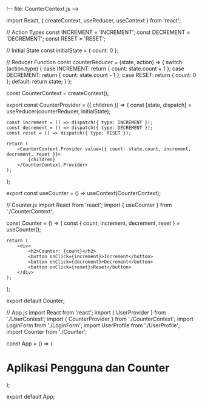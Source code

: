 !-- file: CounterContext.js -->

import React, { createContext, useReducer, useContext } from 'react';

// Action Types
const INCREMENT = 'INCREMENT';
const DECREMENT = 'DECREMENT';
const RESET = 'RESET';

// Initial State
const initialState = { count: 0 };

// Reducer Function
const counterReducer = (state, action) => {
switch (action.type) {
case INCREMENT:
return { count: state.count + 1 };
case DECREMENT:
return { count: state.count - 1 };
case RESET:
return { count: 0 };
default:
return state;
}
};

const CounterContext = createContext();

export const CounterProvider = ({ children }) => {
const [state, dispatch] = useReducer(counterReducer, initialState);

    const increment = () => dispatch({ type: INCREMENT });
    const decrement = () => dispatch({ type: DECREMENT });
    const reset = () => dispatch({ type: RESET });

    return (
        <CounterContext.Provider value={{ count: state.count, increment, decrement, reset }}>
            {children}
        </CounterContext.Provider>
    );

};

export const useCounter = () => useContext(CounterContext);

<!-- file: Counter.js -->

// Counter.js
import React from 'react';
import { useCounter } from './CounterContext';

const Counter = () => {
const { count, increment, decrement, reset } = useCounter();

    return (
        <div>
            <h2>Counter: {count}</h2>
            <button onClick={increment}>Increment</button>
            <button onClick={decrement}>Decrement</button>
            <button onClick={reset}>Reset</button>
        </div>
    );

};

export default Counter;

<!-- file: App.js -->

// App.js
import React from 'react';
import { UserProvider } from './UserContext';
import { CounterProvider } from './CounterContext';
import LoginForm from './LoginForm';
import UserProfile from './UserProfile';
import Counter from './Counter';

const App = () => (
<UserProvider>
<CounterProvider>
<div>
<h1>Aplikasi Pengguna dan Counter</h1>
<LoginForm />
<UserProfile />
<Counter />
</div>
</CounterProvider>
</UserProvider>
);

export default App;